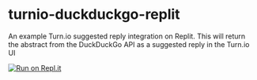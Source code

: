 # turnio-duckduckgo-replit

An example Turn.io suggested reply integration on Replit. This will return the abstract from the DuckDuckGo API as a suggested reply in the Turn.io UI

[![Run on Repl.it](https://repl.it/badge/github/turnhub/turnio-duckduckgo-replit)](https://repl.it/github/turnhub/turnio-duckduckgo-replit)
